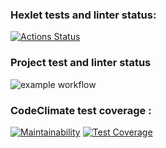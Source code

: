 ### Hexlet tests and linter status:
[![Actions Status](https://github.com/pavel-pj/php-project-48/actions/workflows/hexlet-check.yml/badge.svg)](https://github.com/pavel-pj/php-project-48/actions)

### Project test and linter status
![example workflow](https://github.com/pavel-pj/php-project-48/actions/workflows/github-actions-demo.yml/badge.svg)

### CodeClimate test coverage :
[![Maintainability](https://api.codeclimate.com/v1/badges/d81b8d32f396ec061c7f/maintainability)](https://codeclimate.com/github/pavel-pj/php-project-48/maintainability)
[![Test Coverage](https://api.codeclimate.com/v1/badges/d81b8d32f396ec061c7f/test_coverage)](https://codeclimate.com/github/pavel-pj/php-project-48/test_coverage)